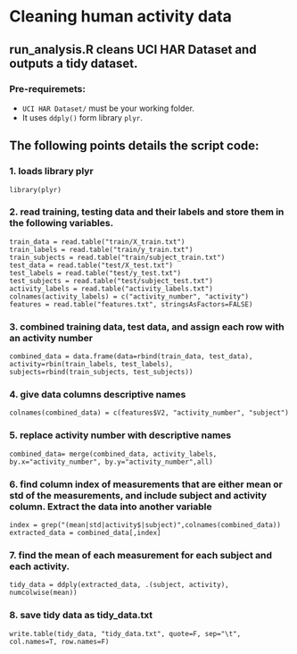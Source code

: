 # Cleaning human activity data

## run_analysis.R cleans UCI HAR Dataset and outputs a tidy dataset. 

### Pre-requiremets:

* `UCI HAR Dataset/` must be your working folder.
* It uses `ddply()` form library `plyr`.


## The following points details the script code:

### 1. loads library plyr
    library(plyr)


### 2. read training, testing data and their labels and store them in the following variables.

    train_data = read.table("train/X_train.txt")
    train_labels = read.table("train/y_train.txt")
    train_subjects = read.table("train/subject_train.txt")
    test_data = read.table("test/X_test.txt")
    test_labels = read.table("test/y_test.txt")
    test_subjects = read.table("test/subject_test.txt")
    activity_labels = read.table("activity_labels.txt")
    colnames(activity_labels) = c("activity_number", "activity")
    features = read.table("features.txt", stringsAsFactors=FALSE)

### 3. combined training data, test data, and assign each row with an activity number
    combined_data = data.frame(data=rbind(train_data, test_data), activity=rbin(train_labels, test_labels), subjects=rbind(train_subjects, test_subjects))


### 4. give data columns descriptive names
    colnames(combined_data) = c(features$V2, "activity_number", "subject")


### 5. replace activity number with descriptive names
    combined_data= merge(combined_data, activity_labels, by.x="activity_number", by.y="activity_number",all)


### 6. find column index of measurements that are either mean or std of the measurements, and include subject and activity column. Extract the data into another variable

    index = grep("(mean|std|activity$|subject)",colnames(combined_data))
    extracted_data = combined_data[,index]

### 7. find the mean of each measurement for each subject and each activity.
    tidy_data = ddply(extracted_data, .(subject, activity), numcolwise(mean))

### 8. save tidy data as tidy_data.txt
    write.table(tidy_data, "tidy_data.txt", quote=F, sep="\t", col.names=T, row.names=F)

